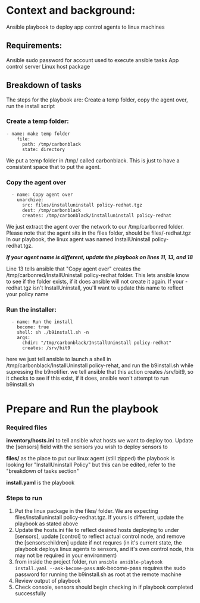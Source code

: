 # Context and background:
Ansible playbook to deploy app control agents to linux machines

## Requirements:
Ansible
sudo password for account used to execute ansible tasks
App control server
Linux host package

## Breakdown of tasks
The steps for the playbook are: Create a temp folder, copy the agent over, run the install script
### Create a temp folder:
```ansible
- name: make temp folder
    file:
      path: /tmp/carbonblack
      state: directory
```
We put a temp folder in /tmp/ called carbonblack. This is just to have a consistent space that to put the agent.

### Copy the agent over
```ansible
  - name: Copy agent over
    unarchive: 
      src: files/installuninstall policy-redhat.tgz
      dest: /tmp/carbonblack
      creates: /tmp/carbonblack/installuninstall policy-redhat
  ```
We just extract the agent over the network to our /tmp/carbonred folder. Please note that the agent sits in the files folder, should be files/<policyname>-redhat.tgz
In our playbook, the linux agent was named InstallUninstall policy-redhat.tgz. 
  
 ***If your agent name is different, update the playbook on lines 11, 13, and 18***

Line 13 tells ansible that "Copy agent over" creates the /tmp/carbonred/InstallUninstall policy-redhat folder. This lets ansible know to see if the folder exists, if it does
ansible will not create it again. If your <policyname>-redhat.tgz isn't InstallUninstall, you'll want to update this name to reflect your policy name

### Run the installer:
```ansible
  - name: Run the install
    become: true
    shell: sh ./b9install.sh -n
    args:
      chdir: "/tmp/carbonblack/InstallUninstall policy-redhat"
      creates: /srv/bit9
 ```
here we just tell ansible to launch a shell in /tmp/carbonblack/InstallUninstall policy-rehat, and run the b9install.sh while supressing the b9notifier.
we tell ansible that this action creates /srv/bit9, so it checks to see if this exist, if it does, ansible won't attempt to run b9install.sh

# Prepare and Run the playbook

### Required files
**inventory/hosts.ini** to tell ansible what hosts we want to deploy too. Update the [sensors] field with the sensors you wish to deploy sensors to

**files/** as the place to put our linux agent (still zipped) the playbook is looking for "InstallUninstall Policy" but this can be edited, refer to the "breakdown of tasks section"

**install.yaml** is the playbook

### Steps to run
1. Put the linux package in the files/ folder. We are expecting files/installuninstall policy-redhat.tgz. If yours is different, update the playbook as stated above
2. Update the hosts.ini file to reflect desired hosts deploying to under [sensors], update [control] to reflect actual control node, and remove the [sensors:children] update if not requres (in it's current state, the playbook deploys linux agents to sensors, and it's own control node, this may not be required in your environment)
3. from inside the project folder, run ```ansible ansible-playbook install.yaml --ask-become-pass``` ask-become-pass requires the sudo password for running the b9install.sh as root at the remote machine
4. Review output of playbook
5. Check console, sensors should begin checking in if playbook completed successfully
